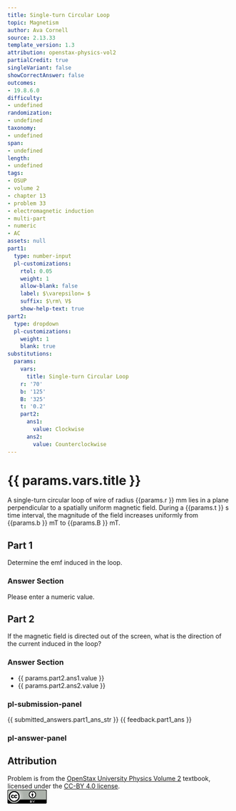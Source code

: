 ```yaml
---
title: Single-turn Circular Loop
topic: Magnetism
author: Ava Cornell
source: 2.13.33
template_version: 1.3
attribution: openstax-physics-vol2
partialCredit: true
singleVariant: false
showCorrectAnswer: false
outcomes:
- 19.8.6.0
difficulty:
- undefined
randomization:
- undefined
taxonomy:
- undefined
span:
- undefined
length:
- undefined
tags:
- OSUP
- volume 2
- chapter 13
- problem 33
- electromagnetic induction
- multi-part
- numeric
- AC
assets: null
part1:
  type: number-input
  pl-customizations:
    rtol: 0.05
    weight: 1
    allow-blank: false
    label: $\varepsilon= $
    suffix: $\rm\ V$
    show-help-text: true
part2:
  type: dropdown
  pl-customizations:
    weight: 1
    blank: true
substitutions:
  params:
    vars:
      title: Single-turn Circular Loop
    r: '70'
    b: '125'
    B: '325'
    t: '0.2'
    part2:
      ans1:
        value: Clockwise
      ans2:
        value: Counterclockwise
---
```

# {{ params.vars.title }}
A single-turn circular loop of wire of radius {{params.r }} $\textrm{ mm}$ lies in a plane perpendicular to a spatially uniform magnetic field. During a {{params.t }} $\textrm{ s}$ time interval, the magnitude of the field increases uniformly from {{params.b }} $\textrm{ mT}$ to {{params.B }} $\textrm{ mT}$.

## Part 1

Determine the emf induced in the loop.

### Answer Section

Please enter a numeric value.

## Part 2

If the magnetic field is directed out of the screen, what is the direction of the current induced in the loop?

### Answer Section

- {{ params.part2.ans1.value }}
- {{ params.part2.ans2.value }}

### pl-submission-panel

{{ submitted_answers.part1_ans_str }}
{{ feedback.part1_ans }}

### pl-answer-panel

## Attribution

Problem is from the [OpenStax University Physics Volume 2](https://openstax.org/details/books/university-physics-volume-2) textbook, licensed under the [CC-BY 4.0 license](https://creativecommons.org/licenses/by/4.0/).<br>![Image representing the Creative Commons 4.0 BY license.](https://raw.githubusercontent.com/firasm/bits/master/by.png)